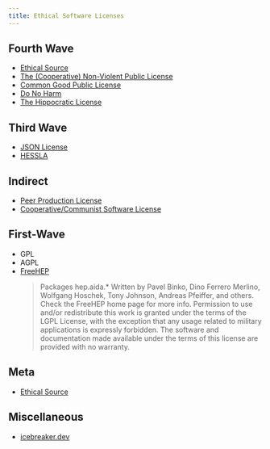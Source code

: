 ```yaml
---
title: Ethical Software Licenses
---
```


## Fourth Wave
- [Ethical Source](https://ethicalsource.dev/)
- [The (Cooperative) Non-Violent Public License](https://thufie.lain.haus/NPL.html)
- [Common Good Public License](http://cgpl.org/)
- [Do No Harm](https://github.com/raisely/NoHarm)
- [The Hippocratic License](https://firstdonoharm.dev/)

## Third Wave
- [JSON License](https://www.spdx.org/licenses/JSON.html)
- [HESSLA](http://www.hacktivismo.com/about/hessla.php)

## Indirect
- [Peer Production License](https://wiki.p2pfoundation.net/Peer_Production_License)
- [Cooperative/Communist Software License](https://eunichx.us/c/)

## First-Wave
- GPL
- AGPL
- [FreeHEP](https://enterprise.dejacode.com/licenses/public/colt/?_list_filters=q%3Dcolt#license-text)
  > Packages hep.aida.* Written by Pavel Binko, Dino Ferrero Merlino, Wolfgang Hoschek, Tony Johnson, Andreas Pfeiffer, and others. Check the FreeHEP home page for more info. Permission to use and/or redistribute this work is granted under the terms of the LGPL License, with the exception that any usage related to military applications is expressly forbidden. The software and documentation made available under the terms of this license are provided with no warranty.

## Meta
- [Ethical Source](https://ethicalsource.dev/definition/)

## Miscellaneous

- [icebreaker.dev](https://icebreaker.dev/)
